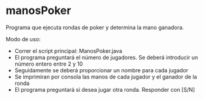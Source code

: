 # manosPoker
 Programa que ejecuta rondas de poker y determina la mano ganadora.
 
 Modo de uso:
 - Correr el script principal: ManosPoker.java
 - El programa preguntará el número de jugadores. Se deberá introducir un número entero entre 2 y 10
 - Seguidamente se deberá proporcionar un nombre para cada jugador
 - Se imprimiran por consola las manos de cada jugador y el ganador de la ronda
 - El programa preguntará si desea jugar otra ronda. Responder con [S/N]
